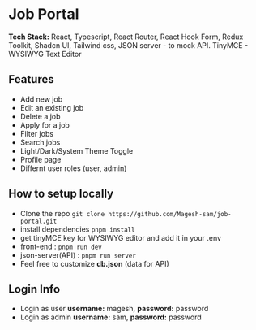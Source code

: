 # Job Portal

**Tech Stack:** React, Typescript, React Router, React Hook Form, Redux Toolkit, Shadcn UI, Tailwind css, JSON server - to mock API. TinyMCE - WYSIWYG Text Editor

## Features

- Add new job
- Edit an existing job
- Delete a job
- Apply for a job
- Filter jobs
- Search jobs
- Light/Dark/System Theme Toggle
- Profile page
- Differnt user roles (user, admin)

## How to setup locally

- Clone the repo
  `git clone https://github.com/Magesh-sam/job-portal.git`
- install dependencies
  `pnpm install`
- get tinyMCE key for WYSIWYG editor and add it in your .env
- front-end : `pnpm run dev`
- json-server(API) : `pnpm run server`
- Feel free to customize **db.json** (data for API)

## Login Info

- Login as user **username:** magesh, **password:** password
- Login as admin **username:** sam, **password:** password
